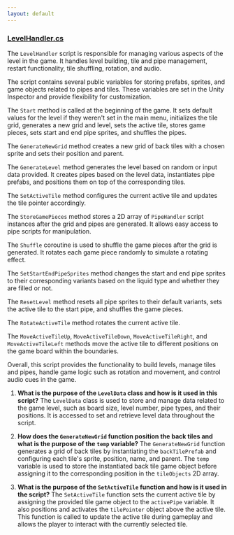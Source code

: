 ```yaml
---
layout: default
---
```


### [LevelHandler.cs](https://github.com/corovcam/pipe-world/blob/main/Assets/Scripts/LevelHandler.cs)

The `LevelHandler` script is responsible for managing various aspects of the level in the game. It handles level building, tile and pipe management, restart functionality, tile shuffling, rotation, and audio.

The script contains several public variables for storing prefabs, sprites, and game objects related to pipes and tiles. These variables are set in the Unity Inspector and provide flexibility for customization.

The `Start` method is called at the beginning of the game. It sets default values for the level if they weren't set in the main menu, initializes the tile grid, generates a new grid and level, sets the active tile, stores game pieces, sets start and end pipe sprites, and shuffles the pipes.

The `GenerateNewGrid` method creates a new grid of back tiles with a chosen sprite and sets their position and parent.

The `GenerateLevel` method generates the level based on random or input data provided. It creates pipes based on the level data, instantiates pipe prefabs, and positions them on top of the corresponding tiles.

The `SetActiveTile` method configures the current active tile and updates the tile pointer accordingly.

The `StoreGamePieces` method stores a 2D array of `PipeHandler` script instances after the grid and pipes are generated. It allows easy access to pipe scripts for manipulation.

The `Shuffle` coroutine is used to shuffle the game pieces after the grid is generated. It rotates each game piece randomly to simulate a rotating effect.

The `SetStartEndPipeSprites` method changes the start and end pipe sprites to their corresponding variants based on the liquid type and whether they are filled or not.

The `ResetLevel` method resets all pipe sprites to their default variants, sets the active tile to the start pipe, and shuffles the game pieces.

The `RotateActiveTile` method rotates the current active tile.

The `MoveActiveTileUp`, `MoveActiveTileDown`, `MoveActiveTileRight`, and `MoveActiveTileLeft` methods move the active tile to different positions on the game board within the boundaries.

Overall, this script provides the functionality to build levels, manage tiles and pipes, handle game logic such as rotation and movement, and control audio cues in the game.


1. **What is the purpose of the `LevelData` class and how is it used in this script?**
   The `LevelData` class is used to store and manage data related to the game level, such as board size, level number, pipe types, and their positions. It is accessed to set and retrieve level data throughout the script.

2. **How does the `GenerateNewGrid` function position the back tiles and what is the purpose of the `temp` variable?**
   The `GenerateNewGrid` function generates a grid of back tiles by instantiating the `backTilePrefab` and configuring each tile's sprite, position, name, and parent. The `temp` variable is used to store the instantiated back tile game object before assigning it to the corresponding position in the `tileObjects` 2D array.

3. **What is the purpose of the `SetActiveTile` function and how is it used in the script?**
   The `SetActiveTile` function sets the current active tile by assigning the provided tile game object to the `activePipe` variable. It also positions and activates the `tilePointer` object above the active tile. This function is called to update the active tile during gameplay and allows the player to interact with the currently selected tile.